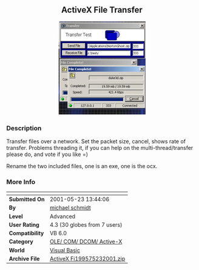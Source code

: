 ﻿<div align="center">

## ActiveX File Transfer

<img src="PIC20013261159421838.gif">
</div>

### Description

Transfer files over a network. Set the packet size, cancel, shows rate of transfer. Problems threading it, if you can help on the multi-thread/transfer please do, and vote if you like =)

<p>Rename the two included files, one is an exe, one is the ocx.
 
### More Info
 


<span>             |<span>
---                |---
**Submitted On**   |2001-05-23 13:44:06
**By**             |[michael schmidt](https://github.com/Planet-Source-Code/PSCIndex/blob/master/ByAuthor/michael-schmidt.md)
**Level**          |Advanced
**User Rating**    |4.3 (30 globes from 7 users)
**Compatibility**  |VB 6\.0
**Category**       |[OLE/ COM/ DCOM/ Active\-X](https://github.com/Planet-Source-Code/PSCIndex/blob/master/ByCategory/ole-com-dcom-active-x__1-29.md)
**World**          |[Visual Basic](https://github.com/Planet-Source-Code/PSCIndex/blob/master/ByWorld/visual-basic.md)
**Archive File**   |[ActiveX Fi199575232001\.zip](https://github.com/Planet-Source-Code/michael-schmidt-activex-file-transfer__1-21942/archive/master.zip)








